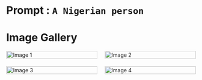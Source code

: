 # Prompt : `A Nigerian person`

# Image Gallery

<div style="display: grid; grid-template-columns: 1fr 1fr; gap: 20px; max-width: 800px; margin: 0 auto;">
    <div>
        <img src="u3266513238_An_Indian_person_--v_6.1_71ea4e97-064e-4de7-b919-ee7486da863d_0.png" alt="Image 1" style="width: 100%; height: auto;">
    </div>
    <div>
        <img src="u3266513238_An_Indian_person_--v_6.1_71ea4e97-064e-4de7-b919-ee7486da863d_1.png" alt="Image 2" style="width: 100%; height: auto;">
    </div>
    <div>
        <img src="u3266513238_An_Indian_person_--v_6.1_71ea4e97-064e-4de7-b919-ee7486da863d_2.png" alt="Image 3" style="width: 100%; height: auto;">
    </div>
    <div>
        <img src="u3266513238_An_Indian_person_--v_6.1_71ea4e97-064e-4de7-b919-ee7486da863d_3.png" alt="Image 4" style="width: 100%; height: auto;">
    </div>
</div>

